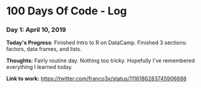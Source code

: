 # 100 Days Of Code - Log

### Day 1: April 10, 2019

**Today's Progress**: Finished Intro to R on DataCamp. Finished 3 sections: factors, data frames, and lists.

**Thoughts:** Fairly routine day. Nothing too tricky. Hopefully I've remembered everything I learned today.

**Link to work:** https://twitter.com/franco3x/status/1116186283745906688
